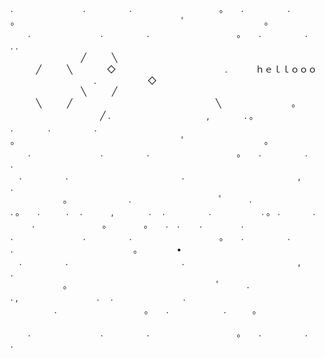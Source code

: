 .　　　　　　　　.　　　　　.　　　　　　　　　　。　　.　　　　　.　　　　　　
　　　　　。　　　　　　　　　　　　　　　　　　　ﾟ　　　　　　　　　。
　　.　　　　　　　　.　　　　　.　　　　　　　　　　。　　.　　　　　.　　　　　　　　. .　　　
⠀⠀⠀⠀⠀⠀⠀⠀⠀⠀⠀╱⠀⠀⠀⠀╲⠀⠀⠀⠀⠀⠀⠀⠀⠀⠀⠀⠀⠀⠀⠀⠀⠀⠀⠀⠀⠀⠀⠀⠀⠀⠀⠀⠀⠀⠀⠀⠀⠀⠀⠀⠀╱⠀⠀⠀⠀╲
⠀⠀⠀⠀⠀◇⠀⠀⠀⠀⠀⠀⠀⠀⠀⠀⠀⠀⠀⠀⠀⠀⠀.⠀⠀⠀⠀                                            ｈｅｌｌｏｏｏ ⠀⠀⠀⠀⠀⠀⠀⠀⠀⠀⠀⠀⠀.⠀⠀⠀⠀⠀⠀⠀⠀◇
⠀⠀⠀⠀⠀⠀⠀⠀⠀⠀⠀╲⠀⠀⠀⠀╱⠀⠀⠀⠀⠀⠀⠀⠀⠀⠀⠀⠀⠀⠀⠀⠀⠀⠀⠀⠀⠀⠀⠀⠀⠀⠀⠀⠀⠀⠀⠀⠀⠀⠀⠀⠀╲⠀⠀⠀⠀╱
⠀⠀⠀⠀⠀⠀⠀⠀⠀⠀⠀⠀⠀⠀⠀⠀⠀⠀⠀⠀⠀⠀╲⠀⠀⠀⠀⠀⠀⠀⠀⠀⠀⠀。⠀⠀⠀⠀⠀⠀⠀⠀⠀⠀⠀⠀⠀⠀╱
.　　　　　　　　　　　,　　　　.      。           .　　　　.　　　　　.　　
　　　　　。　　　　　　　　　　　　　　　　　　　ﾟ　　　　　　　　　。
　　.　　　　　　　　.　　　　　.　　　　　　　　　　。　　.　　　　　.　　　　　　　　.
　.　　　　　.　　　　　　　　　　　　　.　　　　　　　　　　　　　,　　　　.
　　　　　　。　　　　　　　.　　　　　　　　　　ﾟ　　　.　　　　　　　　　　　　　　.
。　　.　　　.　 .　　                                     　,　　　　.
　.　　　　　.　　　　⠀⠀   .           。           .
　⠀⠀　.　　⠀⠀　.　　　　　⠀ 
⠀　。⠀　　　。　　.⠀              .                     　　.　　⠀⠀　.　
　　.　　　　　　　　.　　　　　.　　　　　　　　　　。　　.　　　　　.　　　　　　　　.
⠀⠀⠀⠀⠀⠀⠀⠀⠀⠀⠀⠀⠀⠀⠀⠀⠀⠀                         。                ⠀⠀⠀⠀⠀•
　.　　　　　.　　　　　　　　　　　　　.　　　　　　　　　　　　　,　　　　.
　　　　　　。　　　　　　　　　　　　　　　　　ﾟ　　　.　　　　　　　　　　　　　　.
,　　　　　　　　　.　 .　　　　　　　　. 　　　　　.　　　　　　　　　　。　　.　
　　　　　.　　　。　　　　　　　　 　 ‍ ‍ ‍ ‍
　　.　　　　　　　　.　　　　　.　　　　　　　　　　。　　.　　　　　.　　　　　　　　.

